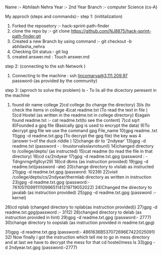Name :- Abhilash Nehra
Year :- 2nd Year
Branch :- computer Science (cs-A)


My approch (steps and commands):-
step 1: (inititalization)

1) Forked the reposetory :- hack-sprint-path-finder
2) clone the repo by :- git clone https://github.com/NJ8875/hack-sprint-path-finder.git
3) Created a new Branch by using command :- git checkout -b abhilasha_nehra
4) Checking Git status:- git log
4) created answer.md : Touch answer.md

step 2: (connecting to the ssh Network )

1) Connecting to the machine : ssh lincomarya@3.111.209.97  
password-(as provided by the community)

step 3: (aprroch to solve the problem)
ls - To lis all the dicectory peresent in the machine 

1) found dir name college 
2)cd college (to change the directory)
3)ls (to check the items in college
4)cat readme.txt (To read the text in file )
5)cd Hostel (as written in the readme.txt in college directory)
6)again found readme.txt :- cat readme.txt(to see the content)
7)cd sqrt
8)Founded a gpg file (Basically gpg is used to encrypt the data)
9)To decrypt gpg file we use the command gpg File_name
10)gpg readme..txt
11)gpg -d readme.txt.gpg (To decrypt the gpg file) the key was 4 (answer t=of the duck riddle )
12)change dir to '2ndyear'
13)gpg -d readme.txt (password - : linustorvalsslavrotsunil)
14)changed directory to /college/depts/ (as instructed)
15)cat readme (to read the file in that directory)
16)cd cs/2ndyear
17)gpg -d readme.txt.gpg (password : - Tdngnrngnfgllcyr29)
18)cd dbms (as instruction provided)
19)gpg -d readme.txt(password -ate)
20)change directory to vlsilab as instructed 
21)gpg -d readme.txt.gpg (password: 10239)
22)visit /college/depts/cs/2ndyear/thermlab directory as written in instruction 
23)gpg -d readme.txt.gpg (password:- 76105110991111099651141219719052022)
24)Changed the directory to javalab (as instruction provided)
25)gpg -d readme.txt.gpg (password :- kernel)

26)cd nplab (changed directory to nplab(as instruction provided))
27)gpg -d readme.txt.gpg(password :- 3112)
28)changed directory to  delab (as instruction provided in hint) 
29)gpg -d readme.txt.gpg (password:- 2777)
30)change directory to  oopslab (as instruction provided in readme.txt.gpg)

31)gpg -d readme.txt.gpg (password:- 4861636B537072696E7422025091)
32) Now finally i got the instruction which tell me to go in mess directory and at last we have to decrypt the mess for that
cd hostel/mess
ls
33)gpg -d 2ndyear.txt.gpg (password:-2777)